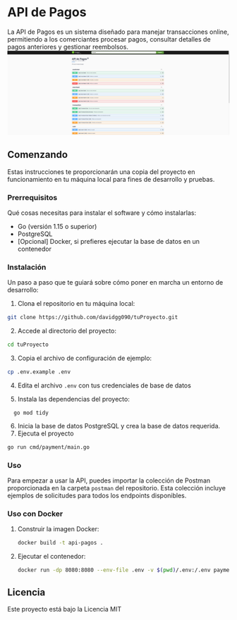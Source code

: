 # API de Pagos

La API de Pagos es un sistema diseñado para manejar transacciones online, permitiendo a los comerciantes procesar pagos, consultar detalles de pagos anteriores y gestionar reembolsos.
![alt text](https://github.com/davidgg090/paymentApiGO/blob/main/img/payment.png?raw=true)

## Comenzando

Estas instrucciones te proporcionarán una copia del proyecto en funcionamiento en tu máquina local para fines de desarrollo y pruebas.

### Prerrequisitos

Qué cosas necesitas para instalar el software y cómo instalarlas:

- Go (versión 1.15 o superior)
- PostgreSQL
- [Opcional] Docker, si prefieres ejecutar la base de datos en un contenedor

### Instalación

Un paso a paso que te guiará sobre cómo poner en marcha un entorno de desarrollo:

1. Clona el repositorio en tu máquina local:

```bash
git clone https://github.com/davidgg090/tuProyecto.git
```

2. Accede al directorio del proyecto:

```bash
cd tuProyecto
```

3. Copia el archivo de configuración de ejemplo:

```bash
cp .env.example .env
```

4. Edita el archivo `.env` con tus credenciales de base de datos

5. Instala las dependencias del proyecto:

```bas
  go mod tidy
```

6. Inicia la base de datos PostgreSQL y crea la base de datos requerida.
7. Ejecuta el proyecto
    
```bash
go run cmd/payment/main.go
```


### Uso

Para empezar a usar la API, puedes importar la colección de Postman proporcionada en la carpeta `postman` del repositorio. Esta colección incluye ejemplos de solicitudes para todos los endpoints disponibles.


### Uso con Docker

1. Construir la imagen Docker:
    
    ```bash
    docker build -t api-pagos .
    ```

2. Ejecutar el contenedor:

    ```bash
    docker run -dp 8080:8080 --env-file .env -v $(pwd)/.env:/.env payment-api
    ```
   


## Licencia

Este proyecto está bajo la Licencia MIT


    